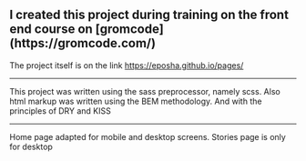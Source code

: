 <h2> I created this project during training on the front end course on [gromcode](https://gromcode.com/) </h2>

The project itself is on the link <https://eposha.github.io/pages/>
***
This project was written using the sass preprocessor, namely scss.
Also html markup was written using the BEM methodology. And with the principles of DRY and KISS
***
Home page adapted for mobile and desktop screens.
Stories page is only for desktop

